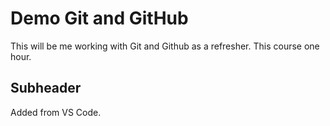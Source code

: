 # Demo Git and GitHub

This will be me working with Git and Github as a refresher. This course one hour.

## Subheader

Added from VS Code.
